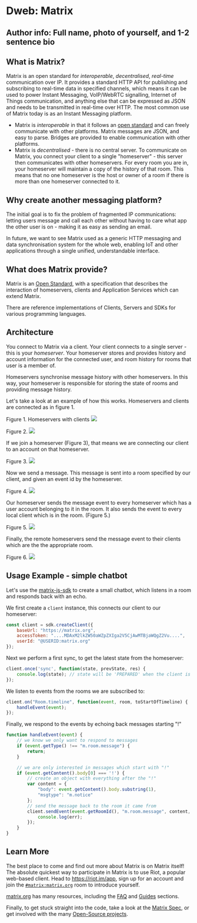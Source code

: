 # Dweb: Matrix

## Author info: Full name, photo of yourself, and 1-2 sentence bio

## What is Matrix?

Matrix is an open standard for *interoperable*, *decentralised*, *real-time* communication over IP. It provides a standard HTTP API for publishing and subscribing to real-time data in specified channels, which means it can be used to power Instant Messaging, VoIP/WebRTC signalling, Internet of Things communication, and anything else that can be expressed as JSON and needs to be transmitted in real-time over HTTP. The most common use of Matrix today is as an Instant Messaging platform.

* Matrix is *interoperable* in that it follows an [open standard](https://matrix.org/docs/spec) and can freely communicate with other platforms. Matrix messages are JSON, and easy to parse. Bridges are provided to enable communication with other platforms.
* Matrix is *decentralised* - there is no central server. To communicate on Matrix, you connect your client to a single "homeserver" - this server then communicates with other homeservers. For every room you are in, your homeserver will maintain a copy of the history of that room. This means that no one homeserver is the host or owner of a room if there is more than one homeserver connected to it.

## Why create another messaging platform?

The initial goal is to fix the problem of fragmented IP communications: letting users message and call each other without having to care what app the other user is on - making it as easy as sending an email.

In future, we want to see Matrix used as a generic HTTP messaging and data synchronisation system for the whole web, enabling IoT and other applications through a single unified, understandable interface.

## What does Matrix provide?

Matrix is an [Open Standard](https://matrix.org/docs/spec), with a specification that describes the interaction of homeservers, clients and Application Services which can extend Matrix.

There are reference implementations of Clients, Servers and SDKs for various programming languages.

## Architecture

You connect to Matrix via a client. Your client connects to a single server - this is your *homeserver*. Your homeserver stores and provides history and account information for the connected user, and room history for rooms that user is a member of.

Homeservers synchronise message history with other homeservers. In this way, your homeserver is responsible for storing the state of rooms and providing message history.

Let's take a look at an example of how this works. Homeservers and clients are connected as in figure 1.

Figure 1. Homeservers with clients
![](page1.png)

Figure 2.
![](page2.png)

If we join a homeserver (Figure 3), that means we are connecting our client to an account on that homeserver.

Figure 3.
![](page3.png)

Now we send a message. This message is sent into a room specified by our client, and  given an event id by the homeserver.

Figure 4.
![](page4.png)

Our homeserver sends the message event to every homeserver which has a user account belonging to it in the room. It also sends the event to every local client which is in the room. (Figure 5.)

Figure 5.
![](page5.png)

Finally, the remote homeservers send the message event to their clients which are the the appropriate room.

Figure 6.
![](page6.png)

## Usage Example - simple chatbot

Let's use the [matrix-js-sdk](https://github.com/matrix-org/matrix-js-sdk) to create a small chatbot, which listens in a room and responds back with an echo.

We first create a `client` instance, this connects our client to our homeserver:

```javascript
const client = sdk.createClient({
    baseUrl: "https://matrix.org",
    accessToken: "....MDAxM2lkZW50aWZpZXIga2V5CjAwMTBjaWQgZ2Vu....",
    userId: "@USERID:matrix.org"
});
```

Next we perform a first sync, to get the latest state from the homeserver:

```javascript
client.once('sync', function(state, prevState, res) {
    console.log(state); // state will be 'PREPARED' when the client is ready to use
});
```

We listen to events from the rooms we are subscribed to:

```javascript
client.on("Room.timeline", function(event, room, toStartOfTimeline) {
    handleEvent(event);
});
```

Finally, we respond to the events by echoing back messages starting "!"

```javascript
function handleEvent(event) {
    // we know we only want to respond to messages
    if (event.getType() !== "m.room.message") {
        return;
    }

    // we are only interested in messages which start with "!"
    if (event.getContent().body[0] === '!') {
        // create an object with everything after the "!"
        var content = {
            "body": event.getContent().body.substring(1),
            "msgtype": "m.notice"
        };
        // send the message back to the room it came from
        client.sendEvent(event.getRoomId(), "m.room.message", content, "", (err, res) => {
            console.log(err);
        });
    }
}
```

## Learn More

The best place to come and find out more about Matrix is on Matrix itself! The absolute quickest way to participate in Matrix is to use Riot, a popular web-based client. Head to <https://riot.im/app>, sign up for an account and join the [`#matrix:matrix.org`](https://matrix.to/#/#matrix:matrix.org) room to introduce yourself.

[matrix.org](https://matrix.org) has many resources, including the [FAQ](https://matrix.org/docs/guides/faq) and [Guides](https://matrix.org/docs/guides/) sections.

Finally, to get stuck straight into the code, take a look at the [Matrix Spec](https://matrix.org/docs/spec/), or get involved with the many [Open-Source projects](https://github.com/matrix-org).